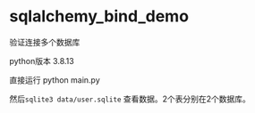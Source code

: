 # sqlalchemy_bind_demo
验证连接多个数据库

python版本 3.8.13


直接运行 python main.py

然后`sqlite3 data/user.sqlite` 查看数据。2个表分别在2个数据库。
